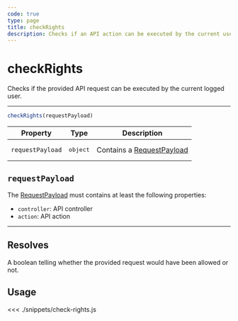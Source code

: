 ```yaml
---
code: true
type: page
title: checkRights
description: Checks if an API action can be executed by the current user
---
```


# checkRights

<SinceBadge version="Kuzzle 2.8.0"/>
<SinceBadge version="7.5.0"/>

Checks if the provided API request can be executed by the current logged user.

---

```js
checkRights(requestPayload)
```

| Property | Type | Description |
|--- |--- |--- |
| `requestPayload` | <pre>object</pre> | Contains a [RequestPayload](/core/2/api/payloads/request) |

## `requestPayload`

The [RequestPayload](/core/2/api/payloads/request) must contains at least the following properties:

- `controller`: API controller
- `action`: API action

---

## Resolves

A boolean telling whether the provided request would have been allowed or not.

## Usage

<<< ./snippets/check-rights.js
